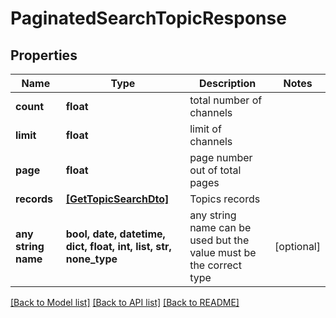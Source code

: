 # PaginatedSearchTopicResponse


## Properties
Name | Type | Description | Notes
------------ | ------------- | ------------- | -------------
**count** | **float** | total number of channels | 
**limit** | **float** | limit of channels | 
**page** | **float** | page number out of total pages | 
**records** | [**[GetTopicSearchDto]**](GetTopicSearchDto.md) | Topics records | 
**any string name** | **bool, date, datetime, dict, float, int, list, str, none_type** | any string name can be used but the value must be the correct type | [optional]

[[Back to Model list]](../README.md#documentation-for-models) [[Back to API list]](../README.md#documentation-for-api-endpoints) [[Back to README]](../README.md)


